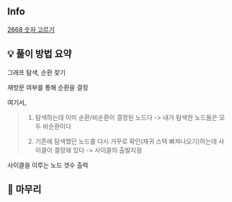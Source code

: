 ## Info
[2668 숫자 고르기](https://www.acmicpc.net/problem/2668)

## 💡 풀이 방법 요약

그래프 탐색, 순환 찾기

재방문 여부를 통해 순환을 결정

여기서,

> 1. 탐색하는데 이미 순환/비순환이 결정된 노드다 -> 내가 탐색한 노드들은 모두 비순환이다
>
> 2. 기존에 탐색했던 노드를 다시 거꾸로 확인(재귀 스택 빠져나오기)하는데 사이클이 결정돼 있다 -> 사이클의 출발지점 
> 

사이클을 이루는 노드 갯수 출력

## 🙂 마무리

